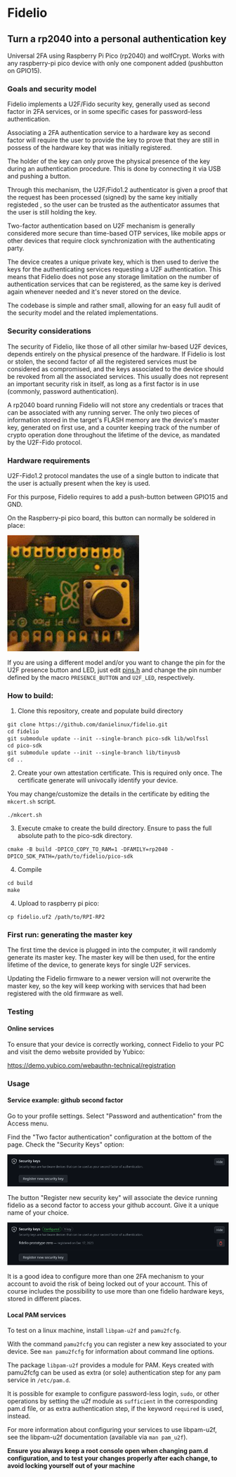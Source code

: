 # Fidelio

## Turn a rp2040 into a personal authentication key

Universal 2FA using Raspberry Pi Pico (rp2040) and wolfCrypt. Works with any
raspberry-pi pico device with only one component added (pushbutton on GPIO15).

### Goals and security model

Fidelio implements a U2F/Fido security key, generally used as second factor in
2FA services, or in some specific cases for password-less authentication.

Associating a 2FA authentication service to a hardware key as second factor will
require the user to provide the key to prove that they are still in possess of
the hardware key that was initially registered.

The holder of the key can only prove the physical presence of the key during an
authentication procedure. This is done by connecting it via USB and pushing a button.

Through this mechanism, the U2F/Fido1.2 authenticator is given a proof that the
request has been processed (signed) by the same key initially registeded , so the
user can be trusted as the authenticator assumes that the user is still holding
the key.

Two-factor authentication based on U2F mechanism is generally considered more secure than time-based
OTP services, like mobile apps or other devices that require clock synchronization with the
authenticating party.

The device creates a unique private key, which is then used to derive the keys for the
authenticating services requesting a U2F authentication. This means that Fidelio does
not pose any storage limitation on the number of authentication services that can be
registered, as the same key is derived again whenever needed and it's never stored on
the device.

The codebase is simple and rather small, allowing for an easy full audit of the security
model and the related implementations.


### Security considerations

The security of Fidelio, like those of all other similar hw-based U2F devices, depends
entirely on the physical presence of the hardware. If Fidelio is lost or stolen, the second factor of
all the registered services must be considered as compromised, and the keys associated to the device should be
revoked from all the associated services. This usually does not represent an important security risk in itself,
as long as a first factor is in use (commonly, password authentication).

A rp2040 board running Fidelio will not store any credentials or traces that can be associated
with any running server. The only two pieces of information stored in the target's FLASH memory
are the device's master key, generated on first use, and a counter keeping track
of the number of crypto operation done throughout the lifetime of the device, as
mandated by the U2F-Fido protocol.

### Hardware requirements

U2F-Fido1.2 protocol mandates the use of a single button to indicate that the user
is actually present when the key is used.

For this purpose, Fidelio requires to add a push-button between GPIO15 and GND.

On the Raspberry-pi pico board, this button can normally be soldered in place:

![Raspberry Pico soldering](doc/raspi_mod_button.png)


If you are using a different model and/or you want to change the pin for the U2F
presence button and LED, just edit [pins.h](src/pins.h) and change the pin number
defined by the macro `PRESENCE_BUTTON` and `U2F_LED`, respectively.


### How to build:

1. Clone this repository, create and populate build directory

```
git clone https://github.com/danielinux/fidelio.git
cd fidelio
git submodule update --init --single-branch pico-sdk lib/wolfssl
cd pico-sdk
git submodule update --init --single-branch lib/tinyusb
cd ..

```

2. Create your own attestation certificate.
This is required only once. The certificate generate will univocally identify your
device.

You may change/customize the details in the certificate by editing the `mkcert.sh`
script.

```
./mkcert.sh
```

3. Execute cmake to create the build directory. Ensure to pass the full absolute
path to the pico-sdk directory.

```
cmake -B build -DPICO_COPY_TO_RAM=1 -DFAMILY=rp2040 -DPICO_SDK_PATH=/path/to/fidelio/pico-sdk
```


4. Compile
```
cd build
make
```

4. Upload to raspberry pi pico:
```
cp fidelio.uf2 /path/to/RPI-RP2

```


### First run: generating the master key

The first time the device is plugged in into the computer, it will randomly generate its master key.
The master key will be then used, for the entire lifetime of the device, to generate
keys for single U2F services.

Updating the Fidelio firmware to a newer version will not overwrite the master key,
so the key will keep working with services that had been registered with the old
firmware as well.



### Testing

#### Online services

To ensure that your device is correctly working, connect Fidelio to your PC and
visit the demo website provided by Yubico:

https://demo.yubico.com/webauthn-technical/registration

### Usage

#### Service example: github second factor

Go to your profile settings. Select "Password and authentication" from the Access menu.

Find the "Two factor authentication" configuration at the bottom of the page. Check the
"Security Keys" option:

![github.com 2FA config](doc/github_register_key.png)

The button "Register new security key" will associate the device running fidelio
as a second factor to access your github account. Give it a unique name of your
choice.

![github.com 2FA security key configured](doc/github_configured.png)

It is a good idea to configure more than one 2FA mechanism to your account to
avoid the risk of being locked out of your account. This of course includes the
possibility to use more than one fidelio hardware keys, stored in different places.

#### Local PAM services

To test on a linux machine, install `libpam-u2f` and `pamu2fcfg`.

With the command `pamu2fcfg` you can register a new key associated to your device.
See `man pamu2fcfg` for information about command line options.

The package `libpam-u2f` provides a module for PAM. Keys created with pamu2fcfg
can be used as extra (or sole) authentication step for any pam service in `/etc/pam.d`.

It is possible for example to configure password-less login, `sudo`, or other
operations by setting the u2f module as `sufficient` in the corresponding pam.d
file, or as extra authentication step, if the keyword `required` is used, instead.

For more information about configuring your services to use libpam-u2f, see the
libpam-u2f documentation (available via `man pam_u2f`).

**Ensure you always keep a root console open when changing pam.d configuration, and
to test your changes properly after each change, to avoid locking yourself out of
your machine**

